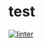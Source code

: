 # test

[![linter](https://github.com/Daniel-Pawelko/test/workflows/linter/badge.svg)](https://github.com/marketplace/actions/super-linter)
